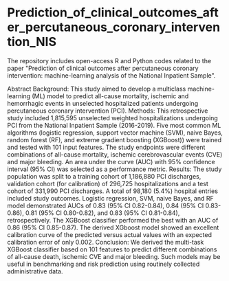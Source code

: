 # Prediction_of_clinical_outcomes_after_percutaneous_coronary_intervention_NIS
The repository includes open-access R and Python codes related to the paper "Prediction of clinical outcomes after percutaneous coronary intervention: machine-learning analysis of the National Inpatient Sample".

Abstract
Background: This study aimed to develop a multiclass machine-learning (ML) model to predict all-cause mortality, ischemic and hemorrhagic events in unselected hospitalized patients undergoing percutaneous coronary intervention (PCI).
Methods: This retrospective study included 1,815,595 unselected weighted hospitalizations undergoing PCI from the National Inpatient Sample (2016-2019). Five most common ML algorithms (logistic regression, support vector machine (SVM), naive Bayes, random forest (RF), and extreme gradient boosting (XGBoost)) were trained and tested with 101 input features. The study endpoints were different combinations of all-cause mortality, ischemic cerebrovascular events (CVE) and major bleeding. An area under the curve (AUC) with 95% confidence interval (95% CI) was selected as a performance metric.
Results: The study population was split to a training cohort of 1,186,880 PCI discharges, validation cohort (for calibration) of 296,725 hospitalizations and a test cohort of 331,990 PCI discharges. A total of 98,180 (5.4%) hospital entries included study outcomes. Logistic regression, SVM, naive Bayes, and RF model demonstrated AUCs of 0.83 (95% CI 0.82-0.84), 0.84 (95% CI 0.83-0.86), 0.81 (95% CI 0.80-0.82), and 0.83 (95% CI 0.81-0.84), retrospectively. The XGBoost classifier performed the best with an AUC of 0.86 (95% CI 0.85-0.87). The derived XGboost model showed an excellent calibration curve of the predicted versus actual values with an expected calibration error of only 0.002.
Conclusion: We derived the multi-task XGBoost classifier based on 101 features to predict different combinations of all-cause death, ischemic CVE and major bleeding. Such models may be useful in benchmarking and risk prediction using routinely collected administrative data.
